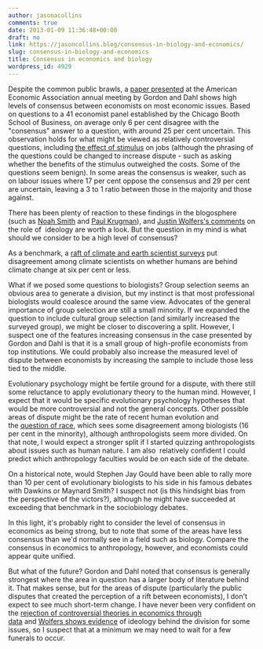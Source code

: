 ```yaml
---
author: jasonacollins
comments: true
date: 2013-01-09 11:36:48+00:00
draft: no
link: https://jasoncollins.blog/consensus-in-biology-and-economics/
slug: consensus-in-biology-and-economics
title: Consensus in economics and biology
wordpress_id: 4929
---
```


Despite the common public brawls, a [paper presented](http://dss.ucsd.edu/~gdahl/papers/views-among-economists.pdf) at the American Economic Association annual meeting by Gordon and Dahl shows high levels of consensus between economists on most economic issues. Based on questions to a 41 economist panel established by the Chicago Booth School of Business, on average only 6 per cent disagree with the "consensus" answer to a question, with around 25 per cent uncertain. This observation holds for what might be viewed as relatively controversial questions, including [the effect of stimulus](http://www.igmchicago.org/igm-economic-experts-panel/poll-results?SurveyID=SV_cw5O9LNJL1oz4Xi) on jobs (although the phrasing of the questions could be changed to increase dispute - such as asking whether the benefits of the stimulus outweighed the costs. Some of the questions seem benign). In some areas the consensus is weaker, such as on labour issues where 17 per cent oppose the consensus and 29 per cent are uncertain, leaving a 3 to 1 ratio between those in the majority and those against.

There has been plenty of reaction to these findings in the blogosphere (such as [Noah Smith](http://noahpinionblog.blogspot.com.au/2013/01/is-economics-divided-into-warring.html) and [Paul Krugman](http://krugman.blogs.nytimes.com/2013/01/05/ideology-and-economics/)), and [Justin Wolfers's comments](http://users.nber.org/~jwolfers/Papers/OpinionsofEconomists.pdf) on the role of  ideology are worth a look. But the question in my mind is what should we consider to be a high level of consensus?

As a benchmark, a [raft of climate and earth scientist surveys](http://en.wikipedia.org/wiki/File:Climate_science_opinion2.png) put disagreement among climate scientists on whether humans are behind climate change at six per cent or less.

What if we posed some questions to biologists? Group selection seems an obvious area to generate a division, but my instinct is that most professional biologists would coalesce around the same view. Advocates of the general importance of group selection are still a small minority. If we expanded the question to include cultural group selection (and similarly increased the surveyed group), we might be closer to discovering a split. However, I suspect one of the features increasing consensus in the case presented by Gordon and Dahl is that it is a small group of high-profile economists from top institutions. We could probably also increase the measured level of dispute between economists by increasing the sample to include those less tied to the middle.

Evolutionary psychology might be fertile ground for a dispute, with there still some reluctance to apply evolutionary theory to the human mind. However, I expect that it would be specific evolutionary psychology hypotheses that would be more controversial and not the general concepts. Other possible areas of dispute might be the rate of recent human evolution and the [question of race](http://en.wikipedia.org/wiki/Race_%28human_classification%29#Current_views_across_disciplines), which sees some disagreement among biologists (16 per cent in the minority), although anthropologists seem more divided. On that note, I would expect a stronger split if I started quizzing anthropologists about issues such as human nature. I am also  relatively confident I could predict which anthropology faculties would be on each side of the debate.

On a historical note, would Stephen Jay Gould have been able to rally more than 10 per cent of evolutionary biologists to his side in his famous debates with Dawkins or Maynard Smith? I suspect not (is this hindsight bias from the perspective of the victors?), although he might have succeeded at exceeding that benchmark in the sociobiology debates.

In this light, it's probably right to consider the level of consensus in economics as being strong, but to note that some of the areas have less consensus than we'd normally see in a field such as biology. Compare the consensus in economics to anthropology, however, and economists could appear quite unified.

But what of the future? Gordon and Dahl noted that consensus is generally strongest where the area in question has a larger body of literature behind it. That makes sense, but for the areas of dispute (particularly the public disputes that created the perception of a rift between economists), I don't expect to see much short-term change. I have never been very confident on the [rejection of controversial theories in economics through data](https://jasoncollins.blog/who-will-invade-economics/) and [Wolfers shows evidence](http://users.nber.org/~jwolfers/Papers/OpinionsofEconomists.pdf) of ideology behind the division for some issues, so I suspect that at a minimum we may need to wait for a few funerals to occur.

